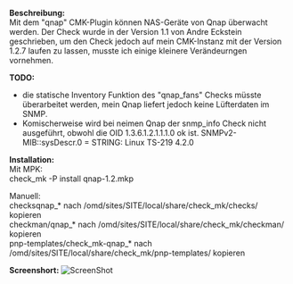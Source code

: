 **Beschreibung:**  
Mit dem "qnap" CMK-Plugin können NAS-Geräte von Qnap überwacht werden.
Der Check wurde in der Version 1.1 von Andre Eckstein geschrieben, um den Check jedoch auf mein CMK-Instanz mit der Version 1.2.7 laufen zu lassen, musste ich einige kleinere Verändeurngen vornehmen.

**TODO:**  
- die statische Inventory Funktion des "qnap_fans" Checks müsste überarbeitet werden, mein Qnap liefert jedoch keine Lüfterdaten im SNMP. 
- Komischerweise wird bei neimen Qnap der snmp_info Check nicht ausgeführt, obwohl die OID 1.3.6.1.2.1.1.1.0 ok ist.
  SNMPv2-MIB::sysDescr.0 = STRING: Linux TS-219 4.2.0

  
**Installation:**  
Mit MPK:  
check_mk -P install qnap-1.2.mkp
    
Manuell:  
checksqnap_*                  nach /omd/sites/SITE/local/share/check_mk/checks/        kopieren    
checkman/qnap_*               nach /omd/sites/SITE/local/share/check_mk/checkman/      kopieren  
pnp-templates/check_mk-qnap_* nach /omd/sites/SITE/local/share/check_mk/pnp-templates/ kopieren  
  
**Screenshort:**
![ScreenShot](https://github.com/christianbur/check_mk/blob/master/qnap/screenshort_qnap.png)

 
